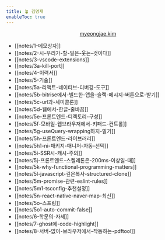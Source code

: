 ```yaml
---
title: 🪴 김명재
enableToc: true
---
```


<p style="text-align:center">
<a href="https://myeongjae.kim">myeongjae.kim</a>
</p>

- [[notes/1-메모상자]]
- [[notes/2-시-우리가-할-일은-웃는-것이다]]
- [[notes/3-vscode-extensions]]
- [[notes/3a-kill-port]]
- [[notes/4-이력서]]
- [[notes/5-기술]]
- [[notes/5a-리액트-네이티브-디버깅-도구]]
- [[notes/5b-bitrise에서-빌드한-앱을-슬랙-메시지-버튼으로-받기]]
- [[notes/5c-url과-세미콜론]]
- [[notes/5d-웹에서-한글-줄바꿈]]
- [[notes/5e-프론트엔드-디렉토리-구성]]
- [[notes/5f-모바일-웹브라우저에서-키패드-컨트롤]]
- [[notes/5g-useQuery-wrapping하지-말기]]
- [[notes/5h-프론트엔드-라이브러리]]
- [[notes/5h1-ni-패키지-매니저-자동-선택]]
- [[notes/5i-SSR시-캐시-주의]]
- [[notes/5j-프론트엔드-스켈레톤은-200ms-이상일-때]]
- [[notes/5k-why-functional-programming-matters]]
- [[notes/5l-javascript-깊은복사-structured-clone]]
- [[notes/5m-promise-관련-eslint-rules]]
- [[notes/5m1-tsconfig-추천설정]]
- [[notes/5n-react-native-naver-map-최신]]
- [[notes/5o-스프링]]
- [[notes/5o1-auto-commit-false]]
- [[notes/6-학문의-자세]]
- [[notes/7-ghost에-code-highlight]]
- [[notes/8-서버-없이-브라우저에서-작동하는-pdftool]]
